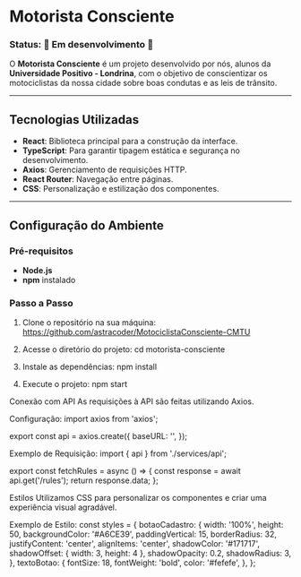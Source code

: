 
# **Motorista Consciente**

### **Status:** 🚧 Em desenvolvimento 🚧

O **Motorista Consciente** é um projeto desenvolvido por nós, alunos da **Universidade Positivo - Londrina**, com o objetivo de conscientizar os motociclistas da nossa cidade sobre boas condutas e as leis de trânsito.

---

## **Tecnologias Utilizadas**
- **React**: Biblioteca principal para a construção da interface.
- **TypeScript**: Para garantir tipagem estática e segurança no desenvolvimento.
- **Axios**: Gerenciamento de requisições HTTP.
- **React Router**: Navegação entre páginas.
- **CSS**: Personalização e estilização dos componentes.

---

## **Configuração do Ambiente**

### **Pré-requisitos**
- **Node.js**
- **npm** instalado

### **Passo a Passo**
1. Clone o repositório na sua máquina:
https://github.com/astracoder/MotociclistaConsciente-CMTU

2. Acesse o diretório do projeto:
cd motorista-consciente

3. Instale as dependências:
npm install

4. Execute o projeto:
npm start

Conexão com API
As requisições à API são feitas utilizando Axios.

Configuração:
import axios from 'axios';

export const api = axios.create({
  baseURL: '', 
});

Exemplo de Requisição:
import { api } from './services/api';

export const fetchRules = async () => {
  const response = await api.get('/rules');
  return response.data;
};

Estilos
Utilizamos CSS para personalizar os componentes e criar uma experiência visual agradável.

Exemplo de Estilo:
const styles = {
  botaoCadastro: {
    width: '100%',
    height: 50,
    backgroundColor: '#A6CE39',
    paddingVertical: 15,
    borderRadius: 32,
    justifyContent: 'center',
    alignItems: 'center',
    shadowColor: '#171717',
    shadowOffset: { width: 3, height: 4 },
    shadowOpacity: 0.2,
    shadowRadius: 3,
  },
  textoBotao: {
    fontSize: 18,
    fontWeight: 'bold',
    color: '#fefefe',
  },
};
